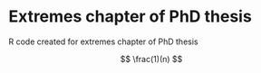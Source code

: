 # Extremes chapter of PhD thesis

R code created for extremes chapter of PhD thesis

$$ \frac(1)(n) $$
